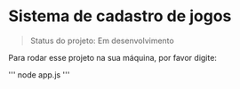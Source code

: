 # Sistema de cadastro de jogos

> Status do projeto: Em desenvolvimento

Para rodar esse projeto na sua máquina, por favor digite: 

'''
node app.js
'''
